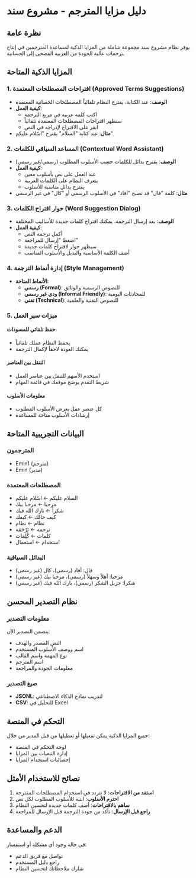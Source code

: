# دليل مزايا المترجم - مشروع سند

## نظرة عامة
يوفر نظام مشروع سند مجموعة شاملة من المزايا الذكية لمساعدة المترجمين في إنتاج ترجمات عالية الجودة من العربية الفصحى إلى الحسانية.

## المزايا الذكية المتاحة

### 1. اقتراحات المصطلحات المعتمدة (Approved Terms Suggestions)
- **الوصف**: عند الكتابة، يقترح النظام تلقائياً المصطلحات الحسانية المعتمدة
- **كيفية العمل**: 
  - اكتب كلمة عربية في مربع الترجمة
  - ستظهر اقتراحات المصطلحات المعتمدة تلقائياً
  - انقر على الاقتراح لإدراجه في النص
- **مثال**: عند كتابة "السلام" يقترح "اسّلام عليكم"

### 2. المساعد السياقي للكلمات (Contextual Word Assistant)
- **الوصف**: يقترح بدائل للكلمات حسب الأسلوب المطلوب (رسمي/غير رسمي)
- **كيفية العمل**:
  - عند العمل على نص بأسلوب معين
  - يتعرف النظام على الكلمات العربية
  - يقترح بدائل مناسبة للأسلوب
- **مثال**: كلمة "قال" قد تصبح "أفاد" في الأسلوب الرسمي أو "كال" في غير الرسمي

### 3. حوار اقتراح الكلمات (Word Suggestion Dialog)
- **الوصف**: بعد إرسال الترجمة، يمكنك اقتراح كلمات جديدة للأساليب المختلفة
- **كيفية العمل**:
  - أكمل ترجمة النص
  - اضغط "إرسال للمراجعة"
  - سيظهر حوار لاقتراح كلمات جديدة
  - أضف الكلمة الأساسية والبديل والأسلوب المناسب

### 4. إدارة أنماط الترجمة (Style Management)
- **الأنماط المتاحة**:
  - **رسمي (Formal)**: للنصوص الرسمية والوثائق
  - **ودي غير رسمي (Informal Friendly)**: للمحادثات اليومية
  - **تقني (Technical)**: للنصوص التقنية والعلمية

### 5. ميزات سير العمل

#### حفظ تلقائي للمسودات
- يحفظ النظام عملك تلقائياً
- يمكنك العودة لاحقاً لإكمال الترجمة

#### التنقل بين العناصر
- استخدم الأسهم للتنقل بين عناصر العمل
- شريط التقدم يوضح موقعك في قائمة المهام

#### معلومات الأسلوب
- كل عنصر عمل يعرض الأسلوب المطلوب
- إرشادات الأسلوب متاحة للمساعدة

## البيانات التجريبية المتاحة

### المترجمون
- Emin1 (مترجم)
- Emin (مدير)

### المصطلحات المعتمدة
- السلام عليكم ← اسّلام عليكم
- مرحبا ← مرحبا بيك
- شكراً ← بارك الله فيك
- كيف حالك ← كيفك
- نظام ← نظام
- ترجمة ← تَرْجَمَة
- كلمات ← كْلِمَات
- استخدام ← استعمال

### البدائل السياقية
- قال: أفاد (رسمي)، كال (غير رسمي)
- مرحبا: أهلاً وسهلاً (رسمي)، مرحبا بيك (غير رسمي)
- شكرا: جزيل الشكر (رسمي)، بارك الله فيك (غير رسمي)

## نظام التصدير المحسن

### معلومات التصدير
يتضمن التصدير الآن:
- النص المصدر والهدف
- اسم ووصف الأسلوب المستخدم
- نوع المهمة واسم القالب
- اسم المترجم
- معلومات الجودة والمراجعة

### صيغ التصدير
- **JSONL**: لتدريب نماذج الذكاء الاصطناعي
- **CSV**: للتحليل في Excel

## التحكم في المنصة

جميع المزايا الذكية يمكن تفعيلها أو تعطيلها من قبل المدير من خلال:
- لوحة التحكم في المنصة
- إدارة التبعيات بين المزايا
- إحصائيات استخدام المزايا

## نصائح للاستخدام الأمثل

1. **استفد من الاقتراحات**: لا تتردد في استخدام المصطلحات المقترحة
2. **احترم الأسلوب**: انتبه للأسلوب المطلوب لكل نص
3. **ساهم بالاقتراحات**: أضف كلمات جديدة لتحسين النظام
4. **راجع قبل الإرسال**: تأكد من جودة الترجمة قبل الإرسال للمراجعة

## الدعم والمساعدة

في حالة وجود أي مشكلة أو استفسار:
- تواصل مع فريق الدعم
- راجع دليل المستخدم
- شارك ملاحظاتك لتحسين النظام